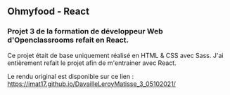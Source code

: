 ## Ohmyfood - React
### Projet 3 de la formation de développeur Web d'Openclassrooms refait en React.

Ce projet était de base uniquement réalisé en HTML & CSS avec Sass. J'ai entièrement refait le projet afin de m'entrainer avec React.

Le rendu original est disponible sur ce lien : https://imat17.github.io/DavailleLeroyMatisse_3_05102021/
